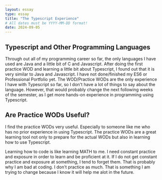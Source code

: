 ```yaml
---
layout: essay
type: essay
title: "The Typescript Experience"
# All dates must be YYYY-MM-DD format!
date: 2024-09-05
---
```


## Typescript and Other Programming Languages
Through out all of my programming career so far, the only languages I have used are Java and a little bit of C and Javascript. After doing the first practice WOD and learning a little bit about Typescript, I found out that it is very similar to Java and Javascript. I have not done/finished my ES6 or Professional Portfolio yet. The WOD/Practice WODs are the only experience I have with Typescript so far, so I don't have a lot of things to say about the language. However, that would probably change the next following weeks of the semester, as I get more hands-on experience in programming using Typescript.

## Are Practice WODs Useful?
I find the practice WODs very useful. Especially to someone like me who has no prior experience in using Typescript. The practice WODs are a great learning tool not only to prepare for the actual WODs but also in learning how to use Typescript. 

Learning how to code is like learning MATH to me. I need constant practice and exposure in order to learn and be proficient at it. If I do not get constant practice and exposure at something, I tend to forget them. That is probably why I am bad at coding. I don't practice as much. That is something I am trying to change because I know it will help me alot in the future.

